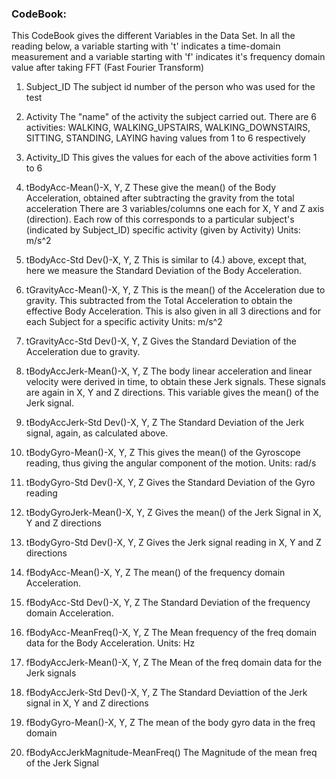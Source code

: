 ### CodeBook:

This CodeBook gives the different Variables in the Data Set.
In all the reading below, a variable starting with 't' indicates a time-domain measurement and a variable
starting with 'f' indicates it's frequency domain value after taking FFT (Fast Fourier Transform)

1. Subject_ID
The subject id number of the person who was used for the test

2. Activity
The "name" of the activity the subject carried out. There are 6 activities:
     WALKING, WALKING_UPSTAIRS, WALKING_DOWNSTAIRS, SITTING, STANDING, LAYING having values from 1 to 6 respectively

3. Activity_ID
This gives the values for each of the above activities form 1 to 6

4. tBodyAcc-Mean()-X, Y, Z
These give the mean() of the Body Acceleration, obtained after subtracting the gravity from the total acceleration
There are 3 variables/columns one each for X, Y and Z axis (direction). Each row of this
corresponds to a particular subject's (indicated by Subject_ID) specific activity (given by Activity)
Units: m/s^2

5. tBodyAcc-Std Dev()-X, Y, Z
This is similar to (4.) above, except that, here we measure the Standard Deviation of the Body Acceleration.

6. tGravityAcc-Mean()-X, Y, Z
This is the mean() of the Acceleration due to gravity. This subtracted from the Total Acceleration to obtain the
effective Body Acceleration. This is also given in all 3 directions and for each Subject for a specific activity
Units: m/s^2

7. tGravityAcc-Std Dev()-X, Y, Z
Gives the Standard Deviation of the Acceleration due to gravity. 

8. tBodyAccJerk-Mean()-X, Y, Z
The body linear acceleration and linear velocity were derived in time, to obtain these Jerk signals. These signals
are again in X, Y and Z directions. This variable gives the mean() of the Jerk signal.

9. tBodyAccJerk-Std Dev()-X, Y, Z
The Standard Deviation of the Jerk signal, again, as calculated above. 

10. tBodyGyro-Mean()-X, Y, Z
This gives the mean() of the Gyroscope reading, thus giving the angular component of the motion.
Units: rad/s

11. tBodyGyro-Std Dev()-X, Y, Z
Gives the Standard Deviation of the Gyro reading

12. tBodyGyroJerk-Mean()-X, Y, Z
Gives the mean() of the Jerk Signal in X, Y and Z directions

13. tBodyGyro-Std Dev()-X, Y, Z
Gives the Jerk signal reading in X, Y and Z directions

14. fBodyAcc-Mean()-X, Y, Z
The mean() of the frequency domain Acceleration. 

15. fBodyAcc-Std Dev()-X, Y, Z
The Standard Deviation of the frequency domain Acceleration. 

16. fBodyAcc-MeanFreq()-X, Y, Z
The Mean frequency of the freq domain data for the Body Acceleration.
Units: Hz

17. fBodyAccJerk-Mean()-X, Y, Z
The Mean of the freq domain data for the Jerk signals

18. fBodyAccJerk-Std Dev()-X, Y, Z
The Standard Deviattion of the Jerk signal in X, Y and Z directions

19. fBodyGyro-Mean()-X, Y, Z
The mean of the body gyro data in the freq domain

20. fBodyAccJerkMagnitude-MeanFreq()
The Magnitude of the mean freq of the Jerk Signal

